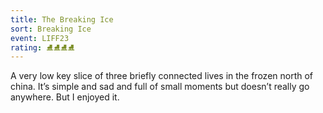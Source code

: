 ```yaml
---
title: The Breaking Ice
sort: Breaking Ice
event: LIFF23
rating: ⛸️⛸️⛸️⛸️
---
```

A very low key slice of three briefly connected lives in the frozen north of china. It’s simple and sad and full of small moments but doesn’t really go anywhere. But I enjoyed it. 
